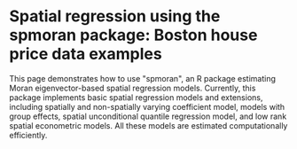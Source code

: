 # Spatial regression using the spmoran package: Boston house price data examples
This page demonstrates how to use "spmoran", an R package estimating Moran eigenvector-based spatial regression models. Currently, this package implements basic spatial regression models and extensions, including spatially and non-spatially varying coefficient model, models with group effects, spatial unconditional quantile regression model, and low rank spatial econometric models. All these models are estimated computationally efficiently.
